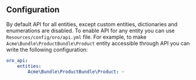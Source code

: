 Configuration
-------------

By default API for all entities, except custom entities, dictionaries and enumerations are disabled. To enable API for any entity you can use `Resources/config/oro/api.yml` file. For example, to make `Acme\Bundle\ProductBundle\Product` entity accessible through API you can write the following configuration:

```yaml
oro_api:
    entities:
        Acme\Bundle\ProductBundle\Product: ~
```

